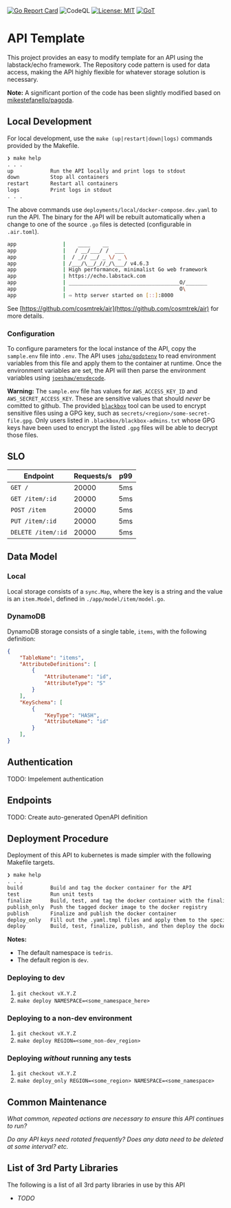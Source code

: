 [![Go Report Card](https://goreportcard.com/badge/github.com/TrevorEdris/hypernova-bot)](https://goreportcard.com/report/github.com/TrevorEdris/hypernova-bot)
![CodeQL](https://github.com/TrevorEdris/hypernova-bot/workflows/CodeQL/badge.svg)
[![License: MIT](https://img.shields.io/badge/License-MIT-yellow.svg)](https://opensource.org/licenses/MIT)
[![GoT](https://img.shields.io/badge/Made%20with-Go-1f425f.svg)](https://go.dev)

# API Template

This project provides an easy to modify template for an API using the labstack/echo framework.
The Repository code pattern is used for data access, making the API highly flexible for whatever
storage solution is necessary.

**Note:** A significant portion of the code has been slightly modified based on [mikestefanello/pagoda](https://github.com/mikestefanello/pagoda). 

## Local Development

For local development, use the `make (up|restart|down|logs)` commands provided by the Makefile.

```md
❯ make help
. . .
up            Run the API locally and print logs to stdout
down          Stop all containers
restart       Restart all containers
logs          Print logs in stdout
. . .
```

The above commands use `deployments/local/docker-compose.dev.yaml` to run the API. The binary for the API will be rebuilt automatically
when a change to one of the source `.go` files is detected (configurable in `.air.toml`).

```bash
app               |    ____    __
app               |   / __/___/ /  ___
app               |  / _// __/ _ \/ _ \
app               | /___/\__/_//_/\___/ v4.6.3
app               | High performance, minimalist Go web framework
app               | https://echo.labstack.com
app               | ____________________________________O/_______
app               |                                     O\
app               | ⇨ http server started on [::]:8000
```

See [https://github.com/cosmtrek/air](https://github.com/cosmtrek/air) for more details.

### Configuration

To configure parameters for the local instance of the API, copy the `sample.env` file into `.env`. The API uses [`joho/godotenv`](https://github.com/joho/godotenv) to read environment variables from this file and apply them to the container at runtime.
Once the environment variables are set, the API will then parse the environment variables using [`joeshaw/envdecode`](https://github.com/joeshaw/envdecode).

**Warning:** The `sample.env` file has values for `AWS_ACCESS_KEY_ID` and `AWS_SECRET_ACCESS_KEY`. These are
sensitive values that should _never_ be comitted to github. The provided [`blackbox`](https://github.com/StackExchange/blackbox) tool can be used to
encrypt sensitive files using a GPG key, such as `secrets/<region>/some-secret-file.gpg`. Only users listed
in `.blackbox/blackbox-admins.txt` whose GPG keys have been used to encrypt the listed `.gpg` files will
be able to decrypt those files.

## SLO

| Endpoint | Requests/s | p99  |
|---|---|---|
| `GET /` | 20000 | 5ms |
| `GET /item/:id` | 20000 | 5ms |
| `POST /item` | 20000 | 5ms |
| `PUT /item/:id` | 20000 | 5ms |
| `DELETE /item/:id` | 20000 | 5ms |

## Data Model

### Local

Local storage consists of a `sync.Map`, where the key is a string and the value is an `item.Model`, defined in `./app/model/item/model.go`.

### DynamoDB

DynamoDB storage consists of a single table, `items`, with the following definition:

```json
{
    "TableName": "items",
    "AttributeDefinitions": [
        {
            "Attributename": "id",
            "AttributeType": "S"
        }
    ],
    "KeySchema": [
        {
            "KeyType": "HASH",
            "AttributeName": "id"
        }
    ],
}
```

## Authentication

TODO: Impelement authentication

## Endpoints

TODO: Create auto-generated OpenAPI definition

## Deployment Procedure

Deployment of this API to kubernetes is made simpler with the following Makefile targets.

```md
❯ make help
. . .
build         Build and tag the docker container for the API
test          Run unit tests
finalize      Build, test, and tag the docker container with the finalized tag (typically, the full docker registery will be tagged here)
publish_only  Push the tagged docker image to the docker registry
publish       Finalize and publish the docker container
deploy_only   Fill out the .yaml.tmpl files and apply them to the specified namespace
deploy        Build, test, finalize, publish, and then deploy the docker container to kube
```

**Notes:**

* The default namespace is `tedris`.
* The default region is `dev`.

### Deploying to dev

1. `git checkout vX.Y.Z`
2. `make deploy NAMESPACE=<some_namespace_here>`

### Deploying to a non-dev environment

1. `git checkout vX.Y.Z`
2. `make deploy REGION=<some_non-dev_region>`

### Deploying _without_ running any tests

1. `git checkout vX.Y.Z`
2. `make deploy_only REGION=<some_region> NAMESPACE=<some_namespace>`

## Common Maintenance

_What common, repeated actions are necessary to ensure this API continues to run?_

_Do any API keys need rotated frequently? Does any data need to be deleted at some interval? etc._

## List of 3rd Party Libraries

The following is a list of all 3rd party libraries in use by this API

* _TODO_

